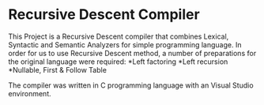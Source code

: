 # Recursive Descent Compiler

This Project is a Recursive Descent compiler that combines Lexical, Syntactic and Semantic Analyzers for simple programming language.
In order for us to use Recursive Descent method, a number of preparations for the original language were required:
*Left factoring
*Left recursion
*Nullable, First & Follow Table

The compiler was written in C programming language with an Visual Studio environment.
